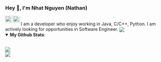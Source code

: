 
### Hey 👋, I'm Nhat Nguyen (Nathan) 
<a href="https://www.linkedin.com/in/nhat-nguyen-514967139/">
  <img align="left" alt="Nathan's LinkdeIn" width="22px" src="https://cdn.jsdelivr.net/npm/simple-icons@v3/icons/linkedin.svg" />
</a>
<a href="https://www.instagram.com/nhatnguyen9507/?hl=en">
  <img align="left" alt="Nathan's Instagram" width="22px" src="https://cdn.jsdelivr.net/npm/simple-icons@v3/icons/instagram.svg" />
</a>  
<br>
I am a developer who enjoy working in Java, C/C++, Python. I am actively looking for opportunities in Software Engineer. 

 <img align="center" src="C:\Users\nhatn\Downloads\nhat_image.png" />


<details open>
 <summary><b>My Github Stats</b>: </summary>

<br>
<p>
  <img src = "https://github-readme-stats.vercel.app/api?username=nhatmn2&show_icons=true&theme=tokyonight&line_height=27">
  <br />
  <img src = "https://github-readme-stats.vercel.app/api/top-langs/?username=nhatmn2&theme=tokyonight">
</p>

</details>
